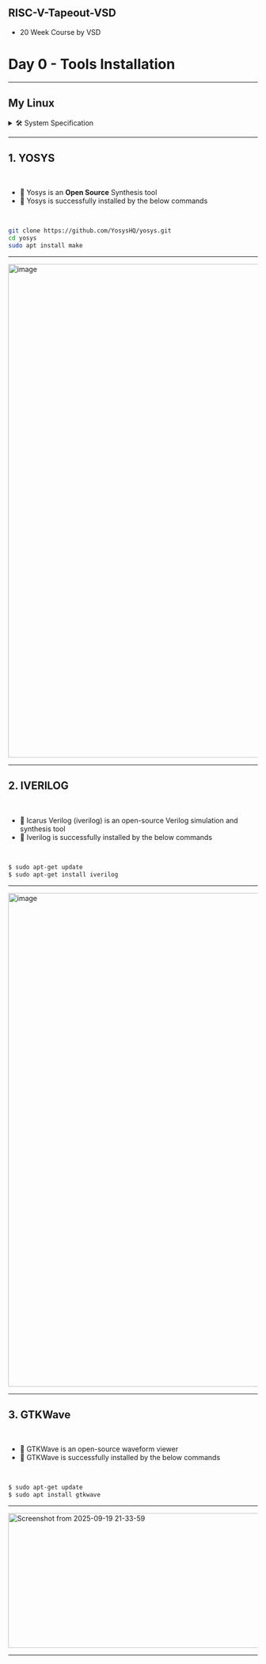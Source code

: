 ## RISC-V-Tapeout-VSD
- 20 Week Course by VSD

# Day 0 - Tools Installation

---

## My Linux
  
<details>
<summary> 🛠️ System Specification </summary>

<br>

- 🧑‍💻 My **Virtual Machine with Ubuntu OS**
  
---

<img width="800" alt="System Spec" src="https://github.com/user-attachments/assets/f6178e9a-bc2a-4a1b-96c0-2eb0b33fa65e" />

---

</details>

---

## 1. YOSYS 

<br>

- 🚀 Yosys is an **Open Source** Synthesis tool
- 🔨 Yosys is successfully installed by the below commands

<br> 

```bash
git clone https://github.com/YosysHQ/yosys.git
cd yosys
sudo apt install make

```
---

<img width="1920" height="996" alt="image" src="https://github.com/user-attachments/assets/26bb64dd-554b-45fe-95e6-07445721444e" />

---

## 2. IVERILOG

<br>

- 🚀 Icarus Verilog (iverilog) is an open-source Verilog simulation and synthesis tool
- 🔨 Iverilog is successfully installed by the below commands

<br> 

```bash
$ sudo apt-get update
$ sudo apt-get install iverilog
```
---

<img width="1920" height="996" alt="image" src="https://github.com/user-attachments/assets/b9b7fbdc-4c23-4dce-91b4-e8516ee77900" />

---

## 3. GTKWave

<br>

- 🚀 GTKWave is an open-source waveform viewer
- 🔨 GTKWave is successfully installed by the below commands

<br> 

```bash
$ sudo apt-get update
$ sudo apt install gtkwave
```
---

<img width="1920" height="272" alt="Screenshot from 2025-09-19 21-33-59" src="https://github.com/user-attachments/assets/ff65c4a3-b23a-4bf8-ac2d-717b7eab91f8" />

---


















